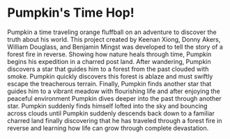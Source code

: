 # Pumpkin's Time Hop!
Pumpkin a time traveling orange fluffball on an adventure to discover the truth about his world.
This project created by Keenan Xiong, Donny Akers, William Douglass, and Benjamin Mingst was developed to tell the story of a forest fire in reverse. Showing how nature heals through time, Pumpkin begins his expedition in a charred post land. After wandering, Pumpkin discovers a star that guides him to a forest from the past clouded with smoke. Pumpkin quickly discovers this forest is ablaze and must swiftly escape the treacherous terrain. Finally, Pumpkin finds another star that guides him to a vibrant meadow with flourishing life and after enjoying the peaceful environment Pumpkin dives deeper into the past through another star. Pumpkin suddenly finds himself lofted into the sky and bouncing across clouds until Pumpkin suddenly descends back down to a familiar charred land finally discovering that he has traveled through a forest fire in reverse and learning how life can grow through complete devastation. 

